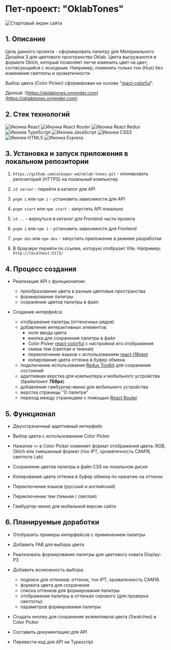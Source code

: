 # Пет-проект: "OklabTones"

![Стартовый экран сайта](https://github.com/alexpar-wd/oklch-tones/assets/147814350/102474f0-b738-4500-8900-10673a44f3ba)

## 1. Описание

Цель данного проекта - сформировать палитру для Материального Дизайна 3 для цветового пространства Oklab. Цвета выгружаются в формате Oklch, который позволяет легче изменить цвет на цвет, согласующийся с исходным. Например, поменять только тон (Hue) без изменения светлоты и хроматичности.

Выбор цвета (Color Picker) сформирован на основе "[react-colorful](https://www.npmjs.com/package/react-colorful)".

Деплой: ![https://oklabtones.onrender.com](https://oklabtones.onrender.com)

## 2. Стек технологий

![Иконка React](https://img.shields.io/badge/React-20232A?logo=react&style=for-the-badge)
![Иконка React Router](https://img.shields.io/badge/React_Router-CA4245?logo=react-router&logoColor=white&style=for-the-badge)
![Иконка React Redux](https://img.shields.io/badge/React_Redux-764ABC?logo=redux&logoColor=white&style=for-the-badge)
![Иконка TypeScript](https://img.shields.io/badge/TypeScript-3178C6?logo=typescript&logoColor=white&style=for-the-badge)
![Иконка JavaScript](https://img.shields.io/badge/JavaScript-323330?logo=javascript&logoColor=F7DF1E&style=for-the-badge)
![Иконка CSS3](https://img.shields.io/badge/CSS3-1572B6?logo=css3&logoColor=white&style=for-the-badge)
![Иконка HTML5](https://img.shields.io/badge/HTML5-E34F26?logo=html5&logoColor=white&style=for-the-badge)
![Иконка Express](https://img.shields.io/badge/Express-000?logo=express&logoColor=white&style=for-the-badge)

## 3. Установка и запуск приложения в локальном репозитории

1. `https://github.com/alexpar-wd/oklab-tones.git` - клонировать репозиторий (HTTPS) на локальный компьютер

2. `cd server` - перейти в каталог для API
3. `pnpm i` или `npm i` - установить зависимости для API
4. `pnpm start` или `npm start` - запустить API локально
5. `cd ..` - вернуться в каталог для Frontend части проекта
6. `pnpm i` или `npm i` - установить зависимости для Frontend
7. `pnpm dev` или `npm dev` - запустить приложение в режиме разработки
8. В браузере перейти по ссылке, которую отобразит Vite. Например: `http://localhost:5173/`

## 4. Процесс создания

- Реализация API с функционалом:
    - преобразование цвета в разные цветовые пространства
    - формирование палитры
    - сохранение цветов палитры в файл

- Создание интерфейса:
    - отображение палитры (оттеночных рядов)
    - добавление интерактивных элементов:
        - поле ввода цвета
        - кнопка для сохранения палитры в файл
        - Color Picker [react-colorful](https://www.npmjs.com/package/react-colorful) c настройкой его отображения
        - смена тем (светлая и темная)
        - переключение языков с использованием [react-i18next](https://www.npmjs.com/package/react-i18next)
        - копирование цвета оттенка в буфер обмена
    - подключение использования [Redux Toolkit](https://www.npmjs.com/package/@reduxjs/toolkit) для сохранения состояний
    - адаптивная верстка для компьютера и мобильного устройства (брейкпоинт **768px**)
    - добавление гамбургер-меню для мобильного устройства
    - верстка страницы "О палитре"
    - переход между страницами с помощью [React Router](https://www.npmjs.com/package/react-router-dom)

## 5. Функционал

- Двухстраничный адаптивный интерфейс

- Выбор цвета с использованием Color Picker
- Нажатие `<>` в Color Picker изменяет формат отображения цвета: RGB, Oklch или смешанный формат (тон IPT, хроматичность CAM16, светлота Lab)
- Сохранение цветов палитры в файл CSS на локальном диске
- Копирование цвета оттенка в буфер обмена по нажатию на оттенок
- Переключение языков (русский и английский)
- Переключение тем (темная / светлая)
- Гамбургер-меню для мобильной версии сайта

## 6. Планируемые доработки

- Отобразить примеры интерфейсов с применением палитры

- Добавить FAB для выбора цвета
- Реализовать формирование палитры для цветового охвата Display-P3
- Добавить возможность выбора:
    - подписи для оттенков: оттенок, тон IPT, хроматичность CAM16.
    - формата цвета для сохранения
    - списка оттенков для формирования палитры
    - отображения палитры в оттенках серового (для проверки светлоты)
    - параметров формирования палитры
- Создать кнопку для сохранения экземпляров цвета (Swatches) в Color Picker
- Cоставить документацию для API
- Перевести код для API на Typescript